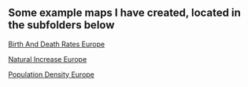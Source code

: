 
## Some example maps I have created, located in the subfolders below

[Birth And Death Rates Europe](Lab07_Data/final/Map1_BirthDeath.pdf)

[Natural Increase Europe](Lab07_Data/final/Map1_NatInc.pdf)

[Population Density Europe](Lab07_Data/final/Map1_PopDen.pdf)
